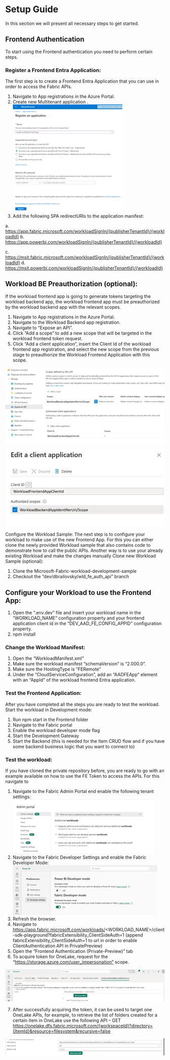 
# Setup Guide

In this section we will present all necessary steps to get started. 

## Frontend Authentication
To start using the Frontend authentication you need to perform certain steps.

### Register a Frontend Entra Application:
The first step is to create a Frontend Entra Application that you can use in order to access the Fabric APIs. 
1. Navigate to App registrations in the Azure Portal.
2.	Create new Multitenant application .
 ![Setup Step 1](./media/Setup-EntraApp-Registration.jpg)
3.	Add the following SPA redirectURIs to the application manifest:

a.	https://app.fabric.microsoft.com/workloadSignIn/{publisherTenantId}/{workloadId}
b.	https://app.powerbi.com/workloadSignIn/{publisherTenantId}/{workloadId}

c.	https://msit.fabric.microsoft.com/workloadSignIn/{publisherTenantId}/{workloadId}
d.	https://msit.powerbi.com/workloadSignIn/{publisherTenantId}/{workloadId}


## Workload BE Preauthorization (optional):
If the workload frontend app is going to generate tokens targeting the workload backend app, the workload frontend app must be preauthorized by the workload backend app with the relevant scopes.
1.	Navigate to App registrations in the Azure Portal.
2.	Navigate to the Workload Backend app registration.
3.	Navigate to “Expose an API”.
4.	Click “Add a scope” to add a new scope that will be targeted in the workload frontend token request.
5.	Click “Add a client application”, insert the Client Id of the workload frontend app registration, and select the new scope from the previous stage to preauthorize the Workload Frontend Application with this scope.  

 ![BE Preuthorization](./media/Setup-EntraApp-PreauthBE.jpg)

 ![Edit Client App](./media/Setup-EntraApp-Edit-Client-app.jpg)
 
Configure the Workload Sample:
The next step is to configure your workload to make use of the new Frontend App. For this you can either clone the newly provided Workload sample that also contains code to demonstrate how to call the public APIs. Another way is to use your already existing Workload and make the changes manually 
Clone new Workload Sample (optional):
1.	Clone the Microsoft-Fabric-workload-development-sample
2.	Checkout the “dev/dbrailovsky/wld_fe_auth_api” branch


## Configure your Workload to use the Frontend App: 
1.	Open the “.env.dev” file and insert your workload name in the “WORKLOAD_NAME” configuration property and your frontend application client id in the “DEV_AAD_FE_CONFIG_APPID” configuration property.
2.	npm install

### Change the Workload Manifest:
1.	Open the “WorkloadManifest.xml”
2.	Make sure the  workload manifest “schemaVersion” is “2.000.0”.
3.	Make sure the HostingType is “FERemote”
4.	Under the “CloudServiceConfiguration”, add an “AADFEApp” element with an “AppId” of the workload frontend Entra application.
 
### Test the Frontend Application:
After you have completed all the steps you are ready to test the workload. 
Start the workload in Development mode: 
1.	Run npm start in the Frontend folder
2.	Navigate to the Fabric portal
3.	Enable the workload developer mode flag
4.	Start the Development Gateway
5.	Start the Backend (this is needed for the Item CRUD flow and if you have some backend business logic that you want to connect to)

### Test the workload: 
If you have cloned the private repository before, you are ready to go with an example available on how to use the FE Token to access the APIs. For this navigate to 
1.	Navigate to the Fabric Admin Portal end enable the following tenant settings:
  ![Setup Test](./media/Setup-Test-1.jpg)
2.	Navigate to the Fabric Developer Settings and enable the Fabric Developer Mode:
   ![Setup Test](./media/Setup-Test-2.jpg)
3.	Refresh the browser.
4.	Navigate to https://app.fabric.microsoft.com/workloads/<WORKLOAD_NAME>/client-sdk-playground?fabricExtensibility_ClientSideAuth=1
(append fabricExtensibility_ClientSideAuth=1 to url in order to enable ClientAuthentication API in PrivatePreview)
5.	Open the “Frontend Authentication (Private-Preview)” tab
6.	To acquire token for OneLake, request for the “https://storage.azure.com/user_impersonation” scope.

  ![Setup Test](./media/Setup-Test-3.jpg)
 
7.	After successfully acquiring the token, it can be used to target one OneLake APIs, for example, to retrieve the list of folders created for a certain item in OneLake use the following API – GET https://onelake.dfs.fabric.microsoft.com/{workspaceId}?directory={ItemId}&resource=filesystem&recursive=false
 
  ![Setup Test](./media/Setup-Test-4.jpg)
